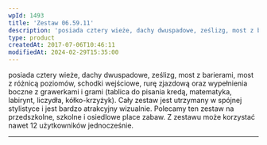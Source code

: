 ```yaml
---
wpId: 1493
title: 'Zestaw 06.59.11'
description: 'posiada cztery wieże, dachy dwuspadowe, ześlizg, most z barierami, most z różnicą poziomów, schodki wejściowe, rurę zjazdową oraz wypełnienia boczne z grawerkami i grami (tablica do pisania kredą, matematyka, labirynt, liczydła, kółko-krzyżyk). Cały zestaw jest utrzymany w spójnej stylistyce i jest bardzo atrakcyjny wizualnie. Polecamy ten zestaw na przedszkolne, szkolne i osiedlowe place zabaw. Z ...'
type: product
createdAt: 2017-07-06T10:46:11
modifiedAt: 2024-02-29T15:35:00
---
```



posiada cztery wieże, dachy dwuspadowe, ześlizg, most z barierami, most z różnicą poziomów, schodki wejściowe, rurę zjazdową oraz wypełnienia boczne z grawerkami i grami (tablica do pisania kredą, matematyka, labirynt, liczydła, kółko-krzyżyk). Cały zestaw jest utrzymany w spójnej stylistyce i jest bardzo atrakcyjny wizualnie. Polecamy ten zestaw na przedszkolne, szkolne i osiedlowe place zabaw. Z zestawu może korzystać nawet 12 użytkowników jednocześnie.

* * *